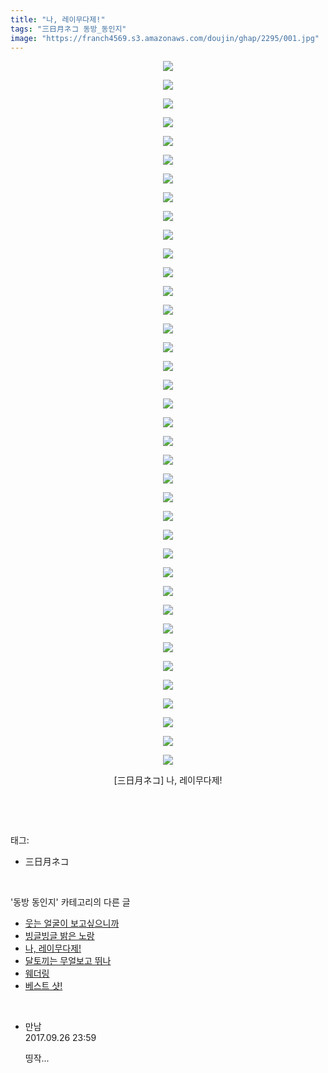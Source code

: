 ```yaml
---
title: "나, 레이무다제!"
tags: "三日月ネコ 동방_동인지"
image: "https://franch4569.s3.amazonaws.com/doujin/ghap/2295/001.jpg"
---
```

<div class="article">
<p style="text-align: center; clear: none; float: none;"><img src="{{ site.imgserver2 }}/ghap/2295/001.jpg"/></p>
<p style="text-align: center; clear: none; float: none;"><img src="{{ site.imgserver2 }}/ghap/2295/002.jpg"/></p>
<p style="text-align: center; clear: none; float: none;"><img src="{{ site.imgserver2 }}/ghap/2295/003.jpg"/></p>
<p style="text-align: center; clear: none; float: none;"><img src="{{ site.imgserver2 }}/ghap/2295/004.jpg"/></p>
<p style="text-align: center; clear: none; float: none;"><img src="{{ site.imgserver2 }}/ghap/2295/005.jpg"/></p>
<p style="text-align: center; clear: none; float: none;"><img src="{{ site.imgserver2 }}/ghap/2295/006.jpg"/></p>
<p style="text-align: center; clear: none; float: none;"><img src="{{ site.imgserver2 }}/ghap/2295/007.jpg"/></p>
<p style="text-align: center; clear: none; float: none;"><img src="{{ site.imgserver2 }}/ghap/2295/008.jpg"/></p>
<p style="text-align: center; clear: none; float: none;"><img src="{{ site.imgserver2 }}/ghap/2295/009.jpg"/></p>
<p style="text-align: center; clear: none; float: none;"><img src="{{ site.imgserver2 }}/ghap/2295/010.jpg"/></p>
<p style="text-align: center; clear: none; float: none;"><img src="{{ site.imgserver2 }}/ghap/2295/011.jpg"/></p>
<p style="text-align: center; clear: none; float: none;"><img src="{{ site.imgserver2 }}/ghap/2295/012.jpg"/></p>
<p style="text-align: center; clear: none; float: none;"><img src="{{ site.imgserver2 }}/ghap/2295/013.jpg"/></p>
<p style="text-align: center; clear: none; float: none;"><img src="{{ site.imgserver2 }}/ghap/2295/014.jpg"/></p>
<p style="text-align: center; clear: none; float: none;"><img src="{{ site.imgserver2 }}/ghap/2295/015.jpg"/></p>
<p style="text-align: center; clear: none; float: none;"><img src="{{ site.imgserver2 }}/ghap/2295/016.jpg"/></p>
<p style="text-align: center; clear: none; float: none;"><img src="{{ site.imgserver2 }}/ghap/2295/017.jpg"/></p>
<p style="text-align: center; clear: none; float: none;"><img src="{{ site.imgserver2 }}/ghap/2295/018.jpg"/></p>
<p style="text-align: center; clear: none; float: none;"><img src="{{ site.imgserver2 }}/ghap/2295/019.jpg"/></p>
<p style="text-align: center; clear: none; float: none;"><img src="{{ site.imgserver2 }}/ghap/2295/020.jpg"/></p>
<p style="text-align: center; clear: none; float: none;"><img src="{{ site.imgserver2 }}/ghap/2295/021.jpg"/></p>
<p style="text-align: center; clear: none; float: none;"><img src="{{ site.imgserver2 }}/ghap/2295/022.jpg"/></p>
<p style="text-align: center; clear: none; float: none;"><img src="{{ site.imgserver2 }}/ghap/2295/023.jpg"/></p>
<p style="text-align: center; clear: none; float: none;"><img src="{{ site.imgserver2 }}/ghap/2295/024.jpg"/></p>
<p style="text-align: center; clear: none; float: none;"><img src="{{ site.imgserver2 }}/ghap/2295/025.jpg"/></p>
<p style="text-align: center; clear: none; float: none;"><img src="{{ site.imgserver2 }}/ghap/2295/026.jpg"/></p>
<p style="text-align: center; clear: none; float: none;"><img src="{{ site.imgserver2 }}/ghap/2295/027.jpg"/></p>
<p style="text-align: center; clear: none; float: none;"><img src="{{ site.imgserver2 }}/ghap/2295/028.jpg"/></p>
<p style="text-align: center; clear: none; float: none;"><img src="{{ site.imgserver2 }}/ghap/2295/029.jpg"/></p>
<p style="text-align: center; clear: none; float: none;"><img src="{{ site.imgserver2 }}/ghap/2295/030.jpg"/></p>
<p style="text-align: center; clear: none; float: none;"><img src="{{ site.imgserver2 }}/ghap/2295/031.jpg"/></p>
<p style="text-align: center; clear: none; float: none;"><img src="{{ site.imgserver2 }}/ghap/2295/032.jpg"/></p>
<p style="text-align: center; clear: none; float: none;"><img src="{{ site.imgserver2 }}/ghap/2295/033.jpg"/></p>
<p style="text-align: center; clear: none; float: none;"><img src="{{ site.imgserver2 }}/ghap/2295/034.jpg"/></p>
<p style="text-align: center; clear: none; float: none;"><img src="{{ site.imgserver2 }}/ghap/2295/035.jpg"/></p>
<p style="text-align: center; clear: none; float: none;"><img src="{{ site.imgserver2 }}/ghap/2295/036.jpg"/></p>
<p style="text-align: center; clear: none; float: none;"><img src="{{ site.imgserver2 }}/ghap/2295/037.jpg"/></p>
<p style="text-align: center; clear: none; float: none;"><img src="{{ site.imgserver2 }}/ghap/2295/038.jpg"/></p>
<p style="text-align: center; clear: none; float: none;">[三日月ネコ] 나, 레이무다제!</p>
<p><br/></p>
</div><br/>
<div class="tagTrail">
<p>태그: </p>
<ul>
<li>三日月ネコ</li>
</ul>
</div><br/>
<div class="another">
<p>'동방 동인지' 카테고리의 다른 글</p>
<ul>
<li><a href="/ghap_2297">웃는 얼굴이 보고싶으니까</a></li>
<li><a href="/ghap_2296">빙글빙글 밝은 노랑</a></li>
<li><a href="/ghap_2295">나, 레이무다제!</a></li>
<li><a href="/ghap_2294">달토끼는 무얼보고 뛰나</a></li>
<li><a href="/ghap_2293">웨더링</a></li>
<li><a href="/ghap_2292">베스트 샷!</a></li>
</ul>
</div><br/>
<div class="cb_module cb_fluid">
<div class="cb_wrt cb_profile">
<div class="comment">
<ul>
<li class="cb_thumb_off" id="comment15091195">
<div class="cb_comment_area">
<div class="cb_info_area">
<div class="cb_section">
<span class="cb_nick_name">만남</span>
</div>
<div class="cb_section">
<span class="cb_date">2017.09.26 23:59 </span>
</div>
</div>
<div class="cb_dsc_comment">
<p class="cb_dsc">
											띵작...
										</p>
</div>
</div></li>
</ul>
</div>
</div><!-- commentList close -->
</div><br/>
